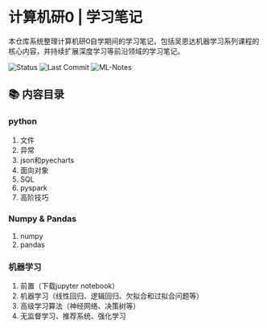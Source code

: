 # 计算机研0 | 学习笔记

本仓库系统整理计算机研0自学期间的学习笔记，包括吴恩达机器学习系列课程的核心内容，并持续扩展深度学习等前沿领域的学习笔记。

![Status](https://img.shields.io/badge/Status-Active-brightgreen)		![Last Commit](https://img.shields.io/github/last-commit/XIAOBOCXY/Machine-Learning-Notes)  		![ML-Notes](https://img.shields.io/badge/笔记-持续更新中-brightgreen)

## 📚 内容目录

### python

1.  文件
2.  异常
3.  json和pyecharts
4.  面向对象
5.  SQL
6.  pyspark
7.  高阶技巧

### Numpy & Pandas

1.  numpy
2.  pandas

### 机器学习

1.  前置（下载jupyter notebook）
2.  机器学习（线性回归、逻辑回归、欠拟合和过拟合问题等）
3.  高级学习算法（神经网络、决策树等）
4.  无监督学习、推荐系统、强化学习



